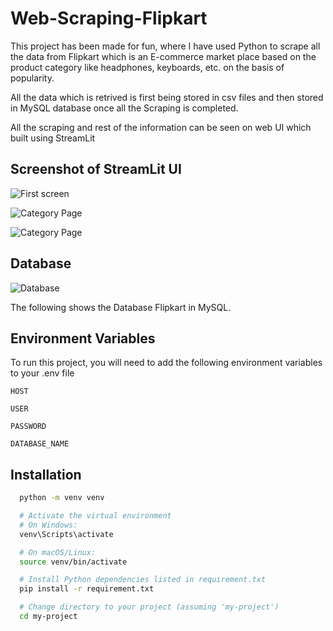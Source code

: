
# Web-Scraping-Flipkart

This project has been made for fun, where I have used Python to scrape all the data from Flipkart which is an E-commerce market place based on the product category like headphones, keyboards, etc. on the basis of popularity.

All the data which is retrived is first being stored in csv files and then stored in MySQL database once all the Scraping is completed.

All the scraping and rest of the information can be seen on web UI which built using StreamLit


## Screenshot of StreamLit UI

![First screen](https://github.com/Levin200/Web-Scraping-Flipkart/blob/main/images/flipkart.png?raw=true)

![Category Page](https://github.com/Levin200/Web-Scraping-Flipkart/blob/main/images/flipkart2.png?raw=true)

![Category Page](https://github.com/Levin200/Web-Scraping-Flipkart/blob/main/images/flipkart3.png?raw=true)

## Database 

![Database](https://github.com/Levin200/Web-Scraping-Flipkart/blob/main/images/Flipkart_DB.png?raw=true)

The following shows the Database Flipkart in MySQL.

## Environment Variables

To run this project, you will need to add the following environment variables to your .env file

`HOST `

`USER` 

`PASSWORD` 

`DATABASE_NAME`

## Installation

```bash
  python -m venv venv

  # Activate the virtual environment
  # On Windows:
  venv\Scripts\activate

  # On macOS/Linux:
  source venv/bin/activate

  # Install Python dependencies listed in requirement.txt
  pip install -r requirement.txt

  # Change directory to your project (assuming 'my-project')
  cd my-project
```
    